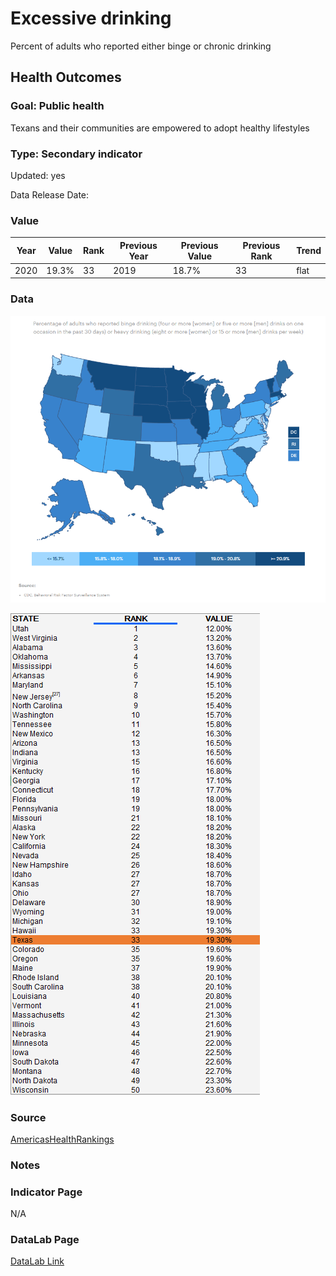 # Excessive drinking

Percent of adults who reported either binge or chronic drinking

## Health Outcomes

### Goal: Public health

Texans and their communities are empowered to adopt healthy lifestyles

### Type: Secondary indicator

Updated: yes

Data Release Date: 


### Value

| Year      |  Value      | Rank        | Previous Year | Previous Value | Previous Rank | Trend | 
| ----------- | ----------- | ----------- | ----------- | ----------- | ----------- | -----------|
|   2020       | 19.3%       |  33         |      2019   |   18.7%      |      33    |    flat       | 

### Data

![map](./map_drinking.PNG)

![data](./data_drinking.PNG)


### Source

[AmericasHealthRankings](https://www.americashealthrankings.org/explore/annual/measure/ExcessDrink/state/TX)


### Notes


### Indicator Page

N/A


### DataLab Page

[DataLab Link](https://datalab.texas2036.org/bwhqgjc/behavioral-risk-factor-surveillance-system-brfss-prevalence-data?accesskey=vcqehog)